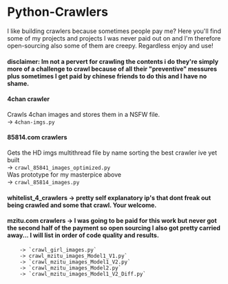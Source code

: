 # Python-Crawlers
I like building crawlers because sometimes people pay me? Here you'll find some of my projects and projects I was never paid out on and I'm therefore open-sourcing also some of them are creepy. Regardless enjoy and use!  

#### disclaimer: Im not a pervert for crawling the contents i do they're simply more of a challenge to crawl because of all their "preventive" messures plus sometimes I get paid by chinese friends to do this and I have no shame. 

#### 4chan crawler 
Crawls 4chan images and stores them in a NSFW file.  
        -> `4chan-imgs.py`   
  
#### 85814.com crawlers  
Gets the HD imgs multithread file by name sorting the best crawler ive yet built  
        -> `crawl_85841_images_optimized.py`       
Was prototype for my masterpice above   
        -> `crawl_85814_images.py`       
  
#### whitelist_4_crawlers -> pretty self explanatory ip's that dont freak out being crawled and some that crawl. Your welcome. 

#### mzitu.com crawlers -> I was going to be paid for this work but never got the second half of the payment so open sourcing I also got                             pretty carried away... I will list in order of code quality and results. 
        -> `crawl_girl_images.py` 
        -> crawl_mzitu_images_Model1_V1.py`  
        -> `crawl_mzitu_images_Model1_V2.py`  
        -> `crawl_mzitu_images_Model2.py`  
        -> `crawl_mzitu_images_Model1_V2_Diff.py`  
        
